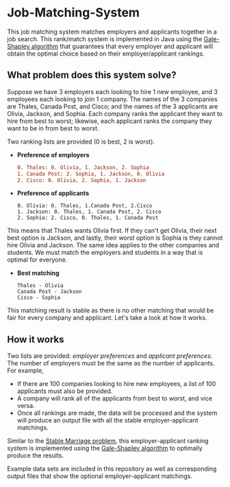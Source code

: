 # Job-Matching-System
This job matching system matches employers and applicants together in a job search. This rank/match system is implemented in Java using the [Gale-Shapley algorithm](https://en.wikipedia.org/wiki/Gale%E2%80%93Shapley_algorithm) that guarantees that every employer and applicant will obtain the optimal choice based on their employer/applicant rankings.

## What problem does this system solve?
Suppose we have 3 employers each looking to hire 1 new employee, and 3 employees each looking to join 1 company. The names of the 3 companies are Thales, Canada Post, and Cisco; and the names of the 3 applicants are Olivia, Jackson, and Sophia. Each company ranks the applicant they want to hire from best to worst; likewise, each applicant ranks the company they want to be in from best to worst.

Two ranking lists are provided (0 is best, 2 is worst).
  - **Preference of employers**
  
    ```diff
    0. Thales: 0. Olivia, 1. Jackson, 2. Sophia
    1. Canada Post: 2. Sophia, 1. Jackson, 0. Olivia
    2. Cisco: 0. Olivia, 2. Sophia, 1. Jackson
    ```
    
  - **Preference of applicants**
    ```
    0. Olivia: 0. Thales, 1.Canada Post, 2.Cisco
    1. Jackson: 0. Thales, 1. Canada Post, 2. Cisco
    2. Sophia: 2. Cisco, 0. Thales, 1. Canada Post
    ```

This means that Thales wants Olivia first. If they can't get Olivia, their next best option is Jackson, and lastly, their worst option is Sophia is they cannot hire Olivia and Jackson. The same idea applies to the other companies and students. We must match the employers and students in a way that is optimal for everyone.

  - **Best matching**
  
    ```
    Thales - Olivia 
    Canada Post - Jackson 
    Cisco - Sophia
    ```

This matching result is stable as there is no other matching that would be fair for every company and applicant. Let's take a look at how it works.

## How it works
Two lists are provided: _employer preferences_ and _applicant preferences_. The number of employers must be the same as the number of applicants. For example,
  - If there are 100 companies looking to hire new employees, a list of 100 applicants must also be provided.
  - A company will rank all of the applicants from best to worst, and vice versa.
  - Once all rankings are made, the data will be processed and the system will produce an output file with all the stable employer-applicant matchings.

Similar to the [Stable Marriage problem](https://en.wikipedia.org/wiki/Stable_marriage_problem), this employer-applicant ranking system is implemented using the [Gale-Shapley algorithm](https://en.wikipedia.org/wiki/Gale%E2%80%93Shapley_algorithm) to optimally produce the results.

Example data sets are included in this repository as well as corresponding output files that show the optional employer-applicant matchings.
<!--
```diff
- text in red
+ text in green
! text in orange
# text in gray
@@ text in purple (and bold)@@
``` -->
